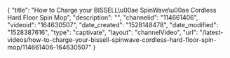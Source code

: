 {
    "title": "How to Charge your BISSELL\u00ae SpinWave\u00ae Cordless Hard Floor Spin Mop",
    "description": "",
    "channelid": "114661406",
    "videoid": "164630507",
    "date_created": "1528148478",
    "date_modified": "1528387616",
    "type": "captivate",
    "layout": "channelVideo",
    "url": "\/latest-videos\/how-to-charge-your-bissell-spinwave-cordless-hard-floor-spin-mop\/114661406-164630507"
}